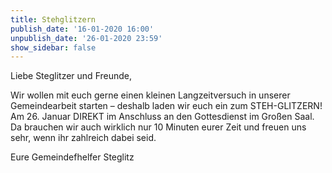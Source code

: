 ```yaml
---
title: Stehglitzern
publish_date: '16-01-2020 16:00'
unpublish_date: '26-01-2020 23:59'
show_sidebar: false
---
```


Liebe Steglitzer und Freunde,

Wir wollen mit euch gerne einen kleinen Langzeitversuch in unserer Gemeindearbeit starten – deshalb laden wir euch ein zum STEH-GLITZERN!
Am 26. Januar DIREKT im Anschluss an den Gottesdienst im Großen Saal. Da brauchen wir auch wirklich nur 10 Minuten eurer Zeit und freuen uns sehr,
wenn ihr zahlreich dabei seid.

Eure Gemeindefhelfer Steglitz